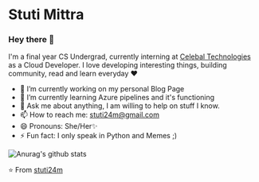 # Stuti Mittra

### Hey there 👋
I'm a final year CS Undergrad, currently interning at <a href ="http://celebaltech.com/" > Celebal Technologies </a>  as a Cloud Developer. I love developing interesting things, building community, read and learn everyday ❤




  - 🔭 I’m currently working on my personal Blog Page
  - 🌱 I’m currently learning Azure pipelines and it's functioning
  - 💬 Ask me about anything, I am willing to help on stuff I know.
  - 📫 How to reach me: stuti24m@gmail.com
  - 😄 Pronouns: She/Her✨
  - ⚡ Fun fact: I only speak in Python and Memes ;)
  
  
  
  
 ![Anurag's github stats](https://github-readme-stats.vercel.app/api?username=stuti24m&show_icons=true&theme=tokyonight)
  
  
  
  

⭐ From <a href ="https://github.com/stuti24m" > stuti24m </a>
